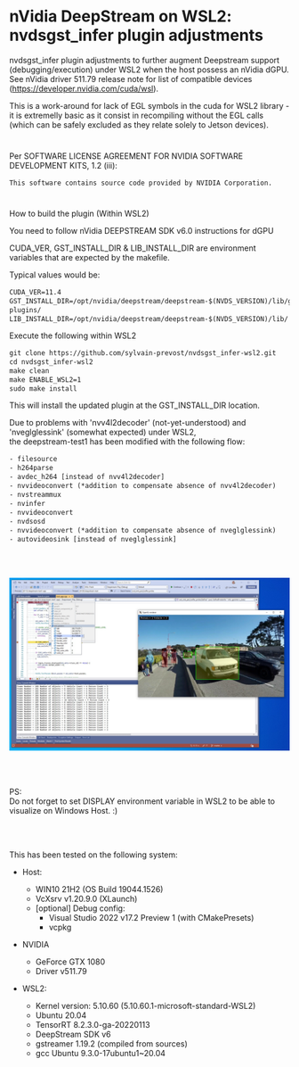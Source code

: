 
# nVidia DeepStream on WSL2: nvdsgst_infer plugin adjustments



nvdsgst_infer plugin adjustments to further augment Deepstream support (debugging/execution) under WSL2 when the host possess an nVidia dGPU.
See  nVidia driver 511.79 release note for list of compatible devices (https://developer.nvidia.com/cuda/wsl).
  
This is a work-around for lack of EGL symbols in the cuda for WSL2 library - it is extremelly basic as it consist in recompiling without the EGL calls (which can be safely excluded as they relate solely to Jetson devices).
  
#

Per SOFTWARE LICENSE AGREEMENT FOR NVIDIA SOFTWARE DEVELOPMENT KITS, 1.2 (iii):
```
This software contains source code provided by NVIDIA Corporation.
```

#

How to build the plugin (Within WSL2)  

You need to follow nVidia DEEPSTREAM SDK v6.0 instructions for dGPU  
  
CUDA_VER, GST_INSTALL_DIR & LIB_INSTALL_DIR are environment variables that are expected by the makefile.  
  
Typical values would be:  
  
```
CUDA_VER=11.4  
GST_INSTALL_DIR=/opt/nvidia/deepstream/deepstream-$(NVDS_VERSION)/lib/gst-plugins/  
LIB_INSTALL_DIR=/opt/nvidia/deepstream/deepstream-$(NVDS_VERSION)/lib/  
```
  
Execute the following within WSL2  
  

```
git clone https://github.com/sylvain-prevost/nvdsgst_infer-wsl2.git
cd nvdsgst_infer-wsl2
make clean
make ENABLE_WSL2=1
sudo make install
```

This will install the updated plugin at the GST_INSTALL_DIR location.  
  
Due to problems with 'nvv4l2decoder' (not-yet-understood) and 'nveglglessink' (somewhat expected)  under WSL2,  
the deepstream-test1 has been modified with the following flow:  
  
```
- filesource  
- h264parse  
- avdec_h264 [instead of nvv4l2decoder]  
- nvvideoconvert (*addition to compensate absence of nvv4l2decoder)  
- nvstreammux  
- nvinfer  
- nvvideoconvert  
- nvdsosd  
- nvvideoconvert (*addition to compensate absence of nveglglessink)  
- autovideosink [instead of nveglglessink]
```
  
</br>
</br>

![Alt text](images/example_output.jpg?raw=true "Title")

</br>
</br>

  
PS:  
Do not forget to set DISPLAY environment variable in WSL2 to be able to visualize on Windows Host. :)  
  
</br>
</br>
  
This has been tested on the following system:  
  
* Host:  
  * WIN10 21H2 (OS Build 19044.1526)  
  * VcXsrv v1.20.9.0 (XLaunch)  
  * [optional] Debug config:  
    * Visual Studio 2022 v17.2 Preview 1 (with CMakePresets)  
    * vcpkg  
  
* NVIDIA  
  * GeForce GTX 1080  
  * Driver v511.79  
  
* WSL2:  
  * Kernel version: 5.10.60 (5.10.60.1-microsoft-standard-WSL2)  
  * Ubuntu 20.04  
  * TensorRT 8.2.3.0-ga-20220113  
  * DeepStream SDK v6  
  * gstreamer 1.19.2 (compiled from sources)  
  * gcc Ubuntu 9.3.0-17ubuntu1~20.04  
  











